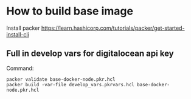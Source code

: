 # How to build base image
Install packer https://learn.hashicorp.com/tutorials/packer/get-started-install-cli

Full in develop vars for digitalocean api key
---

Command:
```
packer validate base-docker-node.pkr.hcl
packer build -var-file develop_vars.pkrvars.hcl base-docker-node.pkr.hcl
```